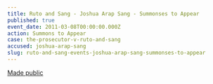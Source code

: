 ```yaml
---
title: Ruto and Sang - Joshua Arap Sang - Summonses to Appear
published: true
event_date: 2011-03-08T00:00:00.000Z
action: Summons to Appear
case: the-prosecutor-v-ruto-and-sang
accused: joshua-arap-sang
slug: ruto-and-sang-events-joshua-arap-sang-summonses-to-appear
---
```



[Made public](http://www.icc-cpi.int/iccdocs/doc/doc1037044.pdf)